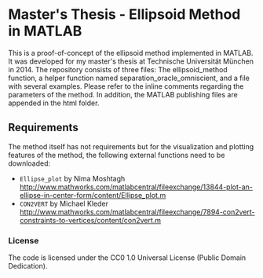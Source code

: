 # Master's Thesis - Ellipsoid Method in MATLAB #

This is a proof-of-concept of the ellipsoid method implemented in MATLAB. It
was developed for my master's thesis at Technische Universität München in 2014.
The repository consists of three files: The ellipsoid_method function, a helper function named
separation_oracle_omniscient, and a file with several examples. Please refer to the
inline comments regarding the parameters of the method. In addition, the MATLAB publishing files
are appended in the html folder.

## Requirements ##

The method itself has not requirements but for the visualization and plotting
features of the method, the following external functions need to be downloaded:

 * `Ellipse_plot` by Nima Moshtagh http://www.mathworks.com/matlabcentral/fileexchange/13844-plot-an-ellipse-in-center-form/content/Ellipse_plot.m
 * `CON2VERT` by Michael Kleder http://www.mathworks.com/matlabcentral/fileexchange/7894-con2vert-constraints-to-vertices/content/con2vert.m

### License ###

The code is licensed under the CC0 1.0 Universal License (Public Domain Dedication).